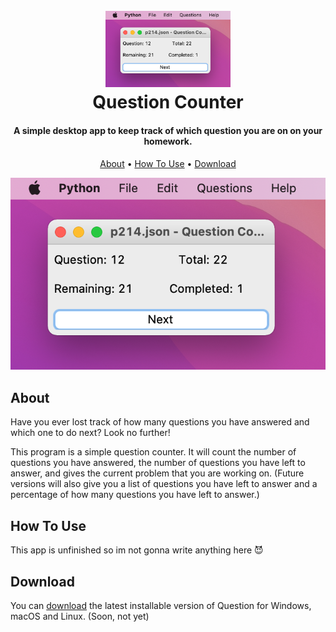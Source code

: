 <h1 align="center">
  <br>
  <a href="https://github.com/zanderp25/question-counter/"><img src="https://github.com/zanderp25/question-counter/blob/master/img/screenshot.png" alt="Question Counter" width="200"></a>
  <br>
    Question Counter
  <br>
</h1>

<h4 align="center">A simple desktop app to keep track of which question you are on on your homework.</h4>

<!-- <p align="center">
  <a href="https://badge.fury.io/js/electron-markdownify">
    <img src="https://badge.fury.io/js/electron-markdownify.svg"
         alt="Gitter">
  </a>
  <a href="https://gitter.im/amitmerchant1990/electron-markdownify"><img src="https://badges.gitter.im/amitmerchant1990/electron-markdownify.svg"></a>
  <a href="https://saythanks.io/to/bullredeyes@gmail.com">
      <img src="https://img.shields.io/badge/SayThanks.io-%E2%98%BC-1EAEDB.svg">
  </a>
  <a href="https://www.paypal.me/AmitMerchant">
    <img src="https://img.shields.io/badge/$-donate-ff69b4.svg?maxAge=2592000&amp;style=flat">
  </a>
</p> -->

<p align="center">
  <a href="#about">About</a> •
  <a href="#how-to-use">How To Use</a> •
  <a href="#download">Download</a>
</p>

![screenshot](https://github.com/zanderp25/question-counter/blob/master/img/screenshot.png)

## About

Have you ever lost track of how many questions you have answered and which one to do next? Look no further!

This program is a simple question counter. It will count the number of questions you have answered, the number of questions you have left to answer, and gives the current problem that you are working on. (Future versions will also give you a list of questions you have left to answer and a percentage of how many questions you have left to answer.)

## How To Use

This app is unfinished so im not gonna write anything here :smiling_imp:

## Download

You can [download](https://github.com/zanderp25/question-counter/releases/) the latest installable version of Question for Windows, macOS and Linux. (Soon, not yet)
